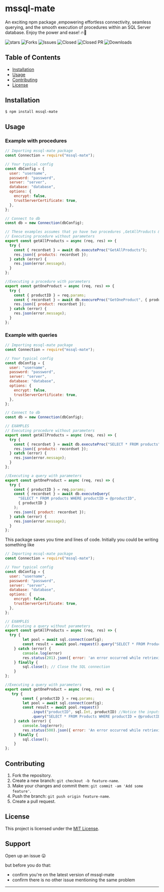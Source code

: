 # mssql-mate

An exciting npm package ,empowering effortless connectivity, seamless querying, and the smooth execution of procedures within an SQL Server database. Enjoy the power and ease! 🔥🎉

![stars](https://img.shields.io/github/stars/mwongess/mssql-mate) 
![Forks](https://img.shields.io/github/forks/mwongess/mssql-mate)
![Issues](https://img.shields.io/github/issues/mwongess/mssql-mate)
![Closed](https://img.shields.io/github/issues-closed/mwongess/mssql-mate)
![Closed PR](https://img.shields.io/github/issues-pr-closed/mwongess/mssql-mate)
![Downloads](https://img.shields.io/github/downloads/mwongess/mssql-mate/total)

## Table of Contents

- [Installation](#installation)
- [Usage](#usage)
- [Contributing](#contributing)
- [License](#license)

## Installation

```bash
$ npm install mssql-mate
```

## Usage

### Example with procedures

```javascript
// Importing mssql-mate package
const Connection = require("mssql-mate");

// Your typical config
const dbConfig = {
  user: "username",
  password: "password",
  server: "server",
  database: "database",
  options: {
    encrypt: false,
    trustServerCertificate: true,
  },
};

// Connect to db
const db = new Connection(dbConfig);

// These examples assumes that yo have two procedures ,GetAllProducts & GetOneProduct 
// Executing procedure without parameters
export const getAllProducts = async (req, res) => {
  try {
    const { recordset } = await db.executeProc("GetAllProducts");
    res.json({ products: recordset });
  } catch (error) {
    res.json(error.message);
  }
};

//Executing a procedure with parameters
export const getOneProduct = async (req, res) => {
  try {
    const { productID } = req.params;
    const { recordset } = await db.execureProc("GetOneProduct", { productID });
    res.json({ product: recordset });
  } catch (error) {
    res.json(error.message);
  }
};

```

### Example with queries

```javascript
// Importing mssql-mate package
const Connection = require("mssql-mate");

// Your typical config
const dbConfig = {
  user: "username",
  password: "password",
  server: "server",
  database: "database",
  options: {
    encrypt: false,
    trustServerCertificate: true,
  },
};

// Connect to db
const db = new Connection(dbConfig);

// EXAMPLES
// Executing procedure without parameters
export const getAllProducts = async (req, res) => {
  try {
    const { recordset } = await db.executeProc("SELECT * FROM products");
    res.json({ products: recordset });
  } catch (error) {
    res.json(error.message);
  }
};

//Executing a query with parameters
export const getOneProduct = async (req, res) => {
  try {
    const { productID } = req.params;
    const { recordset } = await db.executeQuery(
      "SELECT * FROM products WHERE productID = @productID",
      { productID }
    );
    res.json({ product: recordset });
  } catch (error) {
    res.json(error.message);
  }
};
```
This package saves you time and lines of code.
Initially you could be writing something like 

```javascript
// Importing mssql-mate package
const Connection = require("mssql-mate");

// Your typical config
const dbConfig = {
  user: "username",
  password: "password",
  server: "server",
  database: "database",
  options: {
    encrypt: false,
    trustServerCertificate: true,
  },
};

// EXAMPLES
// Executing a query without parameters
export const getAllProducts = async (req, res) => {
  try {
        let pool = await sql.connect(config);
        const result = await pool.request().query("SELECT * FROM Products");
    } catch (error) {
        console.log(error)
        res.status(201).json({ error: 'an error occurred while retrieving Products' });
    } finally {
        sql.close(); // Close the SQL connection
    }
};

//Executing a query with parameters
export const getOneProduct = async (req, res) => {
   try {
        const { productID } = req.params;
        let pool = await sql.connect(config);
        const result = await pool.request()
            .input("productID", sql.Int, productID) //Notice the inputs becomes increasingly many when you have several parameters for instance when updating a product.Check the next example
            .query("SELECT * FROM Products WHERE productID = @productID");
    } catch (error) {
        console.log(error);
        res.status(500).json({ error: 'An error occurred while retrieving a Product' });
    } finally {
        sql.close();
    }
};
```


## Contributing

1. Fork the repository.
2. Create a new branch: `git checkout -b feature-name`.
3. Make your changes and commit them: `git commit -am 'Add some feature'`.
4. Push the branch: `git push origin feature-name`.
5. Create a pull request.

## License

This project is licensed under the [MIT License](LICENSE).

## Support

Open up an issue 😛

but before you do that:

- confirm you're on the latest version of mssql-mate
- confirm there is no other issue mentioning the same problem

---

